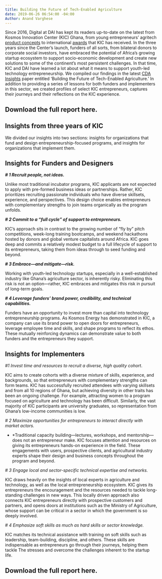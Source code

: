 ```yaml
---
title: Building the Future of Tech-Enabled Agriculture
date: 2019-06-26 06:54:00 -04:00
Author: Anand Varghese
---
```


Since 2016, Digital at DAI has kept its readers up-to-date on the latest from Kosmos Innovation Center (KIC) Ghana, from young entrepreneurs’ agritech [product concepts](https://dai-global-digital.com/catalyzing-ghanas-growing-agritech-ecosystem.html) to international [awards](https://dai-global-digital.com/kosmos-innovation-center-wins-2018-p3-impact-award.html) that KIC has received. In the three years since the Center’s launch, funders of all sorts, from bilateral donors to corporate social investors, have embraced the potential of Africa’s growing startup ecosystem to support socio-economic development and create new solutions to some of the continent’s most persistent challenges. In that time, KIC and DAI have learned a lot about what it means to support youth-led technology entrepreneurship. We compiled our findings in the latest [CDA Insights](https://www.dai.com/our-work/solutions/digital-acceleration-solutions/cda-insights) paper entitled ‘Building the Future of Tech-Enabled Agriculture.’ In addition to providing a series of lessons for both funders and implementers in this sector, we created profiles of select KIC entrepreneurs, captures their journeys and their reflections on the KIC experience.

<!--more-->

## Download the full report here.

## Insights from three years of KIC

We divided our insights into two sections: insights for organizations that fund and design entrepreneurship-focused programs, and insights for organizations that implement them.

## Insights for Funders and Designers

***# 1 Recruit people, not ideas.***

Unlike most traditional incubator programs, KIC applicants are not expected to apply with pre-formed business ideas or partnerships. Rather, KIC prioritizes recruiting passionate individuals who have diverse skillsets, experience, and perspectives. This design choice enables entrepreneurs with complementary strengths to join teams organically as the program unfolds.

***# 2 Commit to a “full cycle” of support to entrepreneurs.***

KIC’s approach sits in contrast to the growing number of “fly by” pitch competitions, week-long training bootcamps, and weekend hackathons hosted by donors and global venture capitalists around Africa. KIC goes deep and commits a relatively modest budget to a full lifecycle of support to its entrepreneurs, taking them from ideas through to seed funding and beyond.

***# 3 Embrace—and mitigate—risk.***

Working with youth-led technology startups, especially in a well-established industry like Ghana’s agriculture sector, is inherently risky. Eliminating this risk is not an option—rather, KIC embraces and mitigates this risk in pursuit of long-term goals.

***# 4 Leverage funders’ brand power, credibility, and technical capabilities.***

Funders have an opportunity to invest more than capital into technology entrepreneurship programs. As Kosmos Energy has demonstrated in KIC, a company can use its brand power to open doors for entrepreneurs, leverage employee time and skills, and shape programs to reflect its ethos. These mutually reinforcing dynamics can demonstrate value to both funders and the entrepreneurs they support.

## Insights for Implementers

*#1 Invest time and resources to recruit a diverse, high quality cohort*.

KIC aims to create cohorts with a diverse mixture of skills, experience, and backgrounds, so that entrepreneurs with complementary strengths can form teams. KIC has successfully recruited attendees with varying skillsets and from all 10 regions of Ghana, but achieving diversity in other traits has been an ongoing challenge. For example, attracting women to a program focused on agriculture and technology has been difficult. Similarly, the vast majority of KIC participants are university graduates, so representation from Ghana’s low-income communities is low.

*# 2 Maximize opportunities for entrepreneurs to interact directly with market actors.*

* \*Traditional capacity building—lectures, workshops, and mentorship—does not an entrepreneur make. KIC focuses attention and resources on giving its entrepreneurs hands-on experience in the field. These engagements with users, prospective clients, and agricultural industry experts shape their design and business concepts throughout the program and beyond.

*# 3 Engage local and sector-specific technical expertise and networks.*

KIC draws heavily on the insights of local experts in agriculture and technology, as well as the local entrepreneurship ecosystem. KIC gives its entrepreneurs the encouragement and the resources needed to tackle long-standing challenges in new ways. This locally driven approach also connects KIC entrepreneurs directly with prospective customers and partners, and opens doors at institutions such as the Ministry of Agriculture, whose support can be critical in a sector in which the government is so deeply involved.

*# 4 Emphasize soft skills as much as hard skills or sector knowledge.*

KIC matches its technical assistance with training on soft skills such as leadership, team-building, discipline, and others. These skills are indispensable as entrepreneurs go through their journeys, helping them tackle The stresses and overcome the challenges inherent to the startup life.

## Download the full report here.